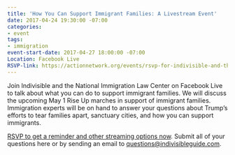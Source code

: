 ```yaml
---
title: 'How You Can Support Immigrant Families: A Livestream Event'
date: 2017-04-24 19:30:00 -07:00
categories:
- event
tags:
- immigration
event-start-date: 2017-04-27 18:00:00 -07:00
Location: Facebook Live
RSVP-link: https://actionnetwork.org/events/rsvp-for-indivisible-and-the-nilcs-live-event-on-immigration?link_id=3&can_id=04c22bfc1739a03d7b7b583b957fe097&source=email-weekly-indivisible-actions-whats-next-after-recess&email_referrer=weekly-indivisible-actions-whats-next-after-recess&email_subject=weekly-indivisible-actions-whats-next-after-recess
---
```


Join Indivisible and the National Immigration Law Center on Facebook Live to talk about what you can do to support immigrant families. We will discuss the upcoming May 1 Rise Up marches in support of immigrant families. Immigration experts will be on hand to answer your questions about Trump’s efforts to tear families apart, sanctuary cities, and how you can support immigrants. 

[RSVP to get a reminder and other streaming options now](https://actionnetwork.org/events/rsvp-for-indivisible-and-the-nilcs-live-event-on-immigration?link_id=3&can_id=04c22bfc1739a03d7b7b583b957fe097&source=email-weekly-indivisible-actions-whats-next-after-recess&email_referrer=weekly-indivisible-actions-whats-next-after-recess&email_subject=weekly-indivisible-actions-whats-next-after-recess). Submit all of your questions here or by sending an email to [questions@indivisibleguide.com](mailto:questions@indivisibleguide.com). 